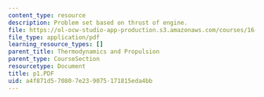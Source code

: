 ```yaml
---
content_type: resource
description: Problem set based on thrust of engine.
file: https://ol-ocw-studio-app-production.s3.amazonaws.com/courses/16-01-unified-engineering-i-ii-iii-iv-fall-2005-spring-2006/a4f871d570807e239075171815eda4bb_p1.PDF
file_type: application/pdf
learning_resource_types: []
parent_title: Thermodynamics and Propulsion
parent_type: CourseSection
resourcetype: Document
title: p1.PDF
uid: a4f871d5-7080-7e23-9075-171815eda4bb
---
```

